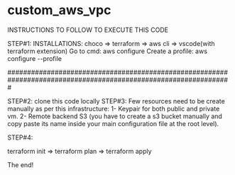 # custom_aws_vpc

INSTRUCTIONS TO FOLLOW TO EXECUTE THIS CODE

STEP#1:
INSTALLATIONS: choco => terraform => aws cli => vscode(with terraform extension) 
Go to cmd: aws configure
Create a profile: aws configure --profile <profile name>

#################################################################################################################  

STEP#2: clone this code locally
STEP#3: Few resources need to be create manually as per this infrastructure:
  1- Keypair for both public and private vm.
  2- Remote backend S3 (you have to create a s3 bucket manually and copy paste its name inside your main configuration file at the root level).
  
STEP#4:
  
terraform init => terraform plan => terraform apply
  
  
The end!  
  
  
  
  
  

